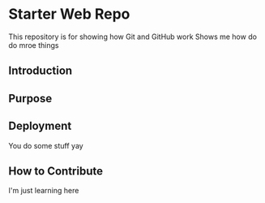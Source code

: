 # Starter Web Repo

This repository is for showing how Git and GitHub work
Shows me how do do mroe things

## Introduction

## Purpose

## Deployment
You do some stuff yay

## How to Contribute
I'm just learning here